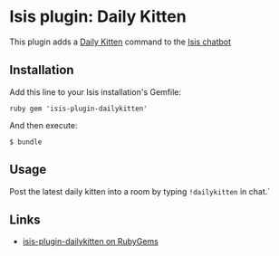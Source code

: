 # Isis plugin: Daily Kitten

This plugin adds a [Daily Kitten](http://www.dailykitten.com) command to the [Isis chatbot](https://github.com/silentgrowl/isis)

## Installation

Add this line to your Isis installation's Gemfile:

``ruby
gem 'isis-plugin-dailykitten'
``

And then execute:

    $ bundle

## Usage

Post the latest daily kitten into a room by typing ``!dailykitten`` in chat.`

## Links

* [isis-plugin-dailykitten on RubyGems](https://rubygems.org/gems/isis-plugin-dailykitten)
